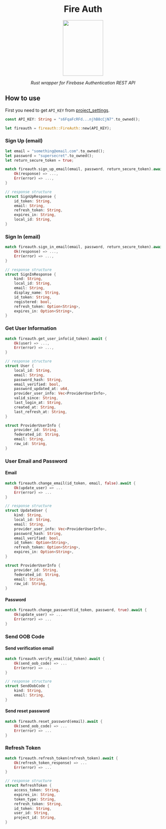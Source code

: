 <h1 align="center">Fire Auth</h1>  


<p align="center">
    <img src="https://raw.githubusercontent.com/nameshare/fireauth/master/logo.png" width="130" height="180">
</p>

<p align="center"><i>Rust wrapper for Firebase Authentication REST API</i></p>

## How to use

First you need to get `API_KEY` from [project_settings](https://console.firebase.google.com/project/_/settings/general/).

```rust
const API_KEY: String = "s6FqaFcRFd...njhB8cCjN7".to_owned();

let fireauth = fireauth::FireAuth::new(API_KEY);
```

### Sign Up (email)

```rust
let email = "something@email.com".to_owned();
let password = "supersecret".to_owned();
let return_secure_token = true;

match fireauth.sign_up_email(email, password, return_secure_token).await {
    Ok(response) => ...,
    Err(error) => ...,
}

// response structure
struct SignUpResponse {
    id_token: String,
    email: String,
    refresh_token: String,
    expires_in: String,
    local_id: String,
}
```

### Sign In (email)
```rust
match fireauth.sign_in_email(email, password, return_secure_token).await {
    Ok(response) => ...,
    Err(error) => ...,
}

// response structure
struct SignInResponse {
    kind: String,
    local_id: String,
    email: String,
    display_name: String,
    id_token: String,
    registered: bool,
    refresh_token: Option<String>,
    expires_in: Option<String>,
}
```

### Get User Information
```rust
match fireauth.get_user_info(id_token).await {
    Ok(user) => ...,
    Err(error) => ...,
}

// response structure
struct User {
    local_id: String,
    email: String,
    password_hash: String,
    email_verified: bool,
    password_updated_at: u64,
    provider_user_info: Vec<ProviderUserInfo>,
    valid_since: String,
    last_login_at: String,
    created_at: String,
    last_refresh_at: String,
}

struct ProviderUserInfo {
    provider_id: String,
    federated_id: String,
    email: String,
    raw_id: String,
}
```

### User Email and Password

#### Email
```rust
match fireauth.change_email(id_token, email, false).await {
    Ok(update_user) => ...
    Err(error) => ...
}

// response structure
struct UpdateUser {
    kind: String,
    local_id: String,
    email: String,
    provider_user_info: Vec<ProviderUserInfo>,
    password_hash: String,
    email_verified: bool,
    id_token: Option<String>,
    refresh_token: Option<String>,
    expires_in: Option<String>,
}

struct ProviderUserInfo {
    provider_id: String,
    federated_id: String,
    email: String,
    raw_id: String,
}
```

#### Password
```rust
match fireauth.change_password(id_token, password, true).await {
    Ok(update_user) => ...
    Err(error) => ...
}
```

### Send OOB Code
#### Send verification email
```rust
match fireauth.verify_email(id_token).await {
    Ok(send_oob_code) => ...
    Err(error) => ...
}

// response structure
struct SendOobCode {
    kind: String,
    email: String,
}
```

#### Send reset password
```rust
match fireauth.reset_password(email).await {
    Ok(send_oob_code) => ...
    Err(error) => ...
}
```

### Refresh Token
```rust
match fireauth.refresh_token(refresh_token).await {
    Ok(refresh_token_response) => ...
    Err(error) => ...
}

// response structure
struct RefreshToken {
    access_token: String,
    expires_in: String,
    token_type: String,
    refresh_token: String,
    id_token: String,
    user_id: String,
    project_id: String,
}
```
